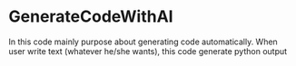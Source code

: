 # GenerateCodeWithAI
In this code mainly purpose about generating code automatically. When user write text (whatever he/she wants), this code generate python output
